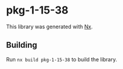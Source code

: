 # pkg-1-15-38

This library was generated with [Nx](https://nx.dev).

## Building

Run `nx build pkg-1-15-38` to build the library.
